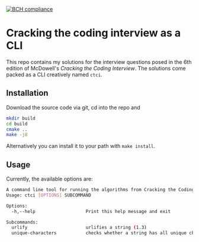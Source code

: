 [![BCH compliance](https://bettercodehub.com/edge/badge/AnselmC/ctci?branch=master)](https://bettercodehub.com/)

# Cracking the coding interview as a CLI

This repo contains my solutions for the interview questions posed in the 6th edition of McDowell's _Cracking the Coding Interview_. The solutions come packed as a CLI creatively named `ctci`. 

## Installation
Download the source code via git, cd into the repo and
``` bash
mkdir build
cd build
cmake ..
make -j8
```
Alternatively you can install it to your path with `make install`.


## Usage
Currently, the available options are:
``` bash
A command line tool for running the algorithms from Cracking the Coding Interview 6th Edition
Usage: ctci [OPTIONS] SUBCOMMAND

Options:
  -h,--help                   Print this help message and exit

Subcommands:
  urlify                      urlifies a string (1.3)
  unique-characters           checks whether a string has all unique chars (1.2)
```
